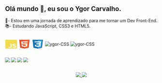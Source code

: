 ## Olá mundo 👋, eu sou o Ygor Carvalho.
🌱- Estou em uma jornada de aprendizado para me tornar um Dev Front-End. <br>
📚- Estudando JavaScript, CSS3 e HTML5. <br>

<div style="display: inline_block"><br>
  <img align="center" alt="ygor-Js" height="30" width="40" src="https://raw.githubusercontent.com/devicons/devicon/master/icons/javascript/javascript-plain.svg">
  <img align="center" alt="ygor-HTML" height="30" width="40" src="https://raw.githubusercontent.com/devicons/devicon/master/icons/html5/html5-original.svg">
  <img align="center" alt="ygor-CSS" height="30" width="40" src="https://raw.githubusercontent.com/devicons/devicon/master/icons/css3/css3-original.svg">
  <img align="center" alt="ygor-CSS" height="30" width="40" src="https://www.vectorlogo.zone/logos/figma/figma-icon.svg">
  <img align="center" alt="ygor-CSS" height="30" width="40" src="https://www.vectorlogo.zone/logos/git-scm/git-scm-icon.svg">

</div>

##

<div> 
  <a href="https://instagram.com/ygorcmartins1?igshid=ZDdkNTZiNTM=" target="_blank"><img src="https://img.shields.io/badge/-Instagram-%23E4405F?style=for-the-badge&logo=instagram&logoColor=white" target="_blank"></a>
 <a href="" target="_blank"><img src="https://img.shields.io/badge/Discord-7289DA?style=for-the-badge&logo=discord&logoColor=white" target="_blank"></a> 
  <a href = "mailto:ygorcmartins@gmail.com"><img src="https://img.shields.io/badge/-Gmail-%23333?style=for-the-badge&logo=gmail&logoColor=white" target="_blank"></a>
  <a href="https://www.linkedin.com/in/ygor-carvalho-martins-3a05821b3/" target="_blank"><img src="https://img.shields.io/badge/-LinkedIn-%230077B5?style=for-the-badge&logo=linkedin&logoColor=white" target="_blank"></a> 
  
</div>

##

<div align="center">
  <a href="https://github.com/Ygor6439">
  <img height="180em" src="https://github-readme-stats.vercel.app/api?username=Ygor6439&show_icons=true&theme=dracula&count_private=true"/>
  <img height="180em" src="https://github-readme-stats.vercel.app/api/top-langs/?username=Ygor6439&layout=compact&langs_count=7&theme=dracula"/>
</div>

  ##
  
